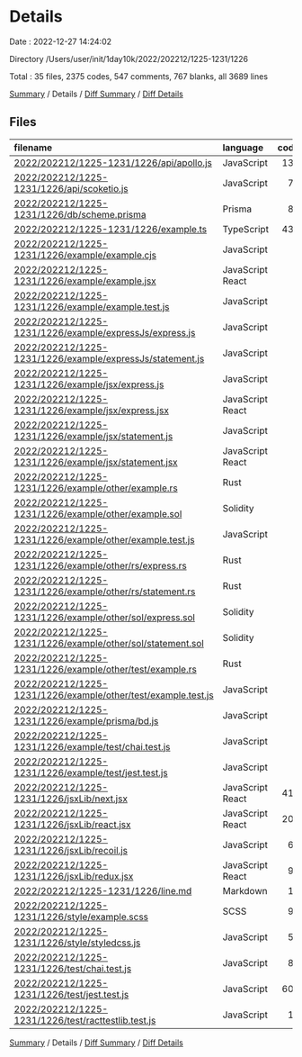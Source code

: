 # Details

Date : 2022-12-27 14:24:02

Directory /Users/user/init/1day10k/2022/202212/1225-1231/1226

Total : 35 files,  2375 codes, 547 comments, 767 blanks, all 3689 lines

[Summary](results.md) / Details / [Diff Summary](diff.md) / [Diff Details](diff-details.md)

## Files
| filename | language | code | comment | blank | total |
| :--- | :--- | ---: | ---: | ---: | ---: |
| [2022/202212/1225-1231/1226/api/apollo.js](/2022/202212/1225-1231/1226/api/apollo.js) | JavaScript | 130 | 35 | 35 | 200 |
| [2022/202212/1225-1231/1226/api/scoketio.js](/2022/202212/1225-1231/1226/api/scoketio.js) | JavaScript | 76 | 29 | 46 | 151 |
| [2022/202212/1225-1231/1226/db/scheme.prisma](/2022/202212/1225-1231/1226/db/scheme.prisma) | Prisma | 80 | 48 | 29 | 157 |
| [2022/202212/1225-1231/1226/example.ts](/2022/202212/1225-1231/1226/example.ts) | TypeScript | 438 | 61 | 79 | 578 |
| [2022/202212/1225-1231/1226/example/example.cjs](/2022/202212/1225-1231/1226/example/example.cjs) | JavaScript | 0 | 0 | 1 | 1 |
| [2022/202212/1225-1231/1226/example/example.jsx](/2022/202212/1225-1231/1226/example/example.jsx) | JavaScript React | 0 | 0 | 1 | 1 |
| [2022/202212/1225-1231/1226/example/example.test.js](/2022/202212/1225-1231/1226/example/example.test.js) | JavaScript | 0 | 0 | 1 | 1 |
| [2022/202212/1225-1231/1226/example/expressJs/express.js](/2022/202212/1225-1231/1226/example/expressJs/express.js) | JavaScript | 0 | 0 | 1 | 1 |
| [2022/202212/1225-1231/1226/example/expressJs/statement.js](/2022/202212/1225-1231/1226/example/expressJs/statement.js) | JavaScript | 0 | 0 | 1 | 1 |
| [2022/202212/1225-1231/1226/example/jsx/express.js](/2022/202212/1225-1231/1226/example/jsx/express.js) | JavaScript | 0 | 0 | 1 | 1 |
| [2022/202212/1225-1231/1226/example/jsx/express.jsx](/2022/202212/1225-1231/1226/example/jsx/express.jsx) | JavaScript React | 0 | 0 | 1 | 1 |
| [2022/202212/1225-1231/1226/example/jsx/statement.js](/2022/202212/1225-1231/1226/example/jsx/statement.js) | JavaScript | 0 | 0 | 1 | 1 |
| [2022/202212/1225-1231/1226/example/jsx/statement.jsx](/2022/202212/1225-1231/1226/example/jsx/statement.jsx) | JavaScript React | 0 | 0 | 1 | 1 |
| [2022/202212/1225-1231/1226/example/other/example.rs](/2022/202212/1225-1231/1226/example/other/example.rs) | Rust | 0 | 0 | 1 | 1 |
| [2022/202212/1225-1231/1226/example/other/example.sol](/2022/202212/1225-1231/1226/example/other/example.sol) | Solidity | 0 | 0 | 1 | 1 |
| [2022/202212/1225-1231/1226/example/other/example.test.js](/2022/202212/1225-1231/1226/example/other/example.test.js) | JavaScript | 0 | 0 | 1 | 1 |
| [2022/202212/1225-1231/1226/example/other/rs/express.rs](/2022/202212/1225-1231/1226/example/other/rs/express.rs) | Rust | 0 | 0 | 1 | 1 |
| [2022/202212/1225-1231/1226/example/other/rs/statement.rs](/2022/202212/1225-1231/1226/example/other/rs/statement.rs) | Rust | 0 | 0 | 1 | 1 |
| [2022/202212/1225-1231/1226/example/other/sol/express.sol](/2022/202212/1225-1231/1226/example/other/sol/express.sol) | Solidity | 0 | 0 | 1 | 1 |
| [2022/202212/1225-1231/1226/example/other/sol/statement.sol](/2022/202212/1225-1231/1226/example/other/sol/statement.sol) | Solidity | 0 | 0 | 1 | 1 |
| [2022/202212/1225-1231/1226/example/other/test/example.rs](/2022/202212/1225-1231/1226/example/other/test/example.rs) | Rust | 0 | 0 | 1 | 1 |
| [2022/202212/1225-1231/1226/example/other/test/example.test.js](/2022/202212/1225-1231/1226/example/other/test/example.test.js) | JavaScript | 0 | 0 | 1 | 1 |
| [2022/202212/1225-1231/1226/example/prisma/bd.js](/2022/202212/1225-1231/1226/example/prisma/bd.js) | JavaScript | 0 | 0 | 1 | 1 |
| [2022/202212/1225-1231/1226/example/test/chai.test.js](/2022/202212/1225-1231/1226/example/test/chai.test.js) | JavaScript | 0 | 0 | 1 | 1 |
| [2022/202212/1225-1231/1226/example/test/jest.test.js](/2022/202212/1225-1231/1226/example/test/jest.test.js) | JavaScript | 0 | 0 | 1 | 1 |
| [2022/202212/1225-1231/1226/jsxLib/next.jsx](/2022/202212/1225-1231/1226/jsxLib/next.jsx) | JavaScript React | 410 | 69 | 115 | 594 |
| [2022/202212/1225-1231/1226/jsxLib/react.jsx](/2022/202212/1225-1231/1226/jsxLib/react.jsx) | JavaScript React | 207 | 40 | 51 | 298 |
| [2022/202212/1225-1231/1226/jsxLib/recoil.js](/2022/202212/1225-1231/1226/jsxLib/recoil.js) | JavaScript | 66 | 26 | 39 | 131 |
| [2022/202212/1225-1231/1226/jsxLib/redux.jsx](/2022/202212/1225-1231/1226/jsxLib/redux.jsx) | JavaScript React | 98 | 43 | 36 | 177 |
| [2022/202212/1225-1231/1226/line.md](/2022/202212/1225-1231/1226/line.md) | Markdown | 16 | 0 | 1 | 17 |
| [2022/202212/1225-1231/1226/style/example.scss](/2022/202212/1225-1231/1226/style/example.scss) | SCSS | 96 | 12 | 32 | 140 |
| [2022/202212/1225-1231/1226/style/styledcss.js](/2022/202212/1225-1231/1226/style/styledcss.js) | JavaScript | 54 | 6 | 19 | 79 |
| [2022/202212/1225-1231/1226/test/chai.test.js](/2022/202212/1225-1231/1226/test/chai.test.js) | JavaScript | 84 | 70 | 72 | 226 |
| [2022/202212/1225-1231/1226/test/jest.test.js](/2022/202212/1225-1231/1226/test/jest.test.js) | JavaScript | 606 | 103 | 185 | 894 |
| [2022/202212/1225-1231/1226/test/racttestlib.test.js](/2022/202212/1225-1231/1226/test/racttestlib.test.js) | JavaScript | 14 | 5 | 7 | 26 |

[Summary](results.md) / Details / [Diff Summary](diff.md) / [Diff Details](diff-details.md)